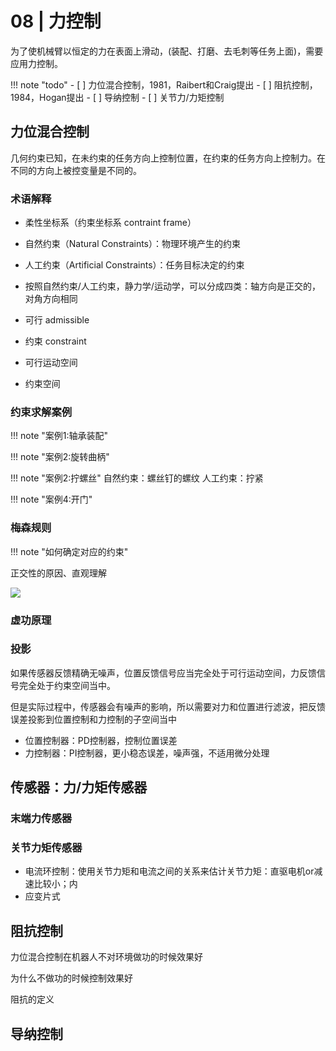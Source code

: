 # 08 | 力控制


为了使机械臂以恒定的力在表面上滑动，(装配、打磨、去毛刺等任务上面)，需要应用力控制。


!!! note "todo"
    - [ ] 力位混合控制，1981，Raibert和Craig提出
    - [ ] 阻抗控制，1984，Hogan提出
    - [ ] 导纳控制
    - [ ] 关节力/力矩控制


## 力位混合控制

几何约束已知，在未约束的任务方向上控制位置，在约束的任务方向上控制力。在不同的方向上被控变量是不同的。

### 术语解释
- 柔性坐标系（约束坐标系 contraint frame）
- 自然约束（Natural Constraints）：物理环境产生的约束
- 人工约束（Artificial Constraints）：任务目标决定的约束
- 按照自然约束/人工约束，静力学/运动学，可以分成四类：轴方向是正交的，对角方向相同


- 可行 admissible
- 约束 constraint


- 可行运动空间
- 约束空间


### 约束求解案例

!!! note "案例1:轴承装配"

!!! note "案例2:旋转曲柄"

!!! note "案例2:拧螺丝"
    自然约束：螺丝钉的螺纹
    人工约束：拧紧


!!! note "案例4:开门"


### 梅森规则

!!! note "如何确定对应的约束"


正交性的原因、直观理解

![](https://philfan-pic.oss-cn-beijing.aliyuncs.com/img/20250403093747.png)

### 虚功原理

### 投影


如果传感器反馈精确无噪声，位置反馈信号应当完全处于可行运动空间，力反馈信号完全处于约束空间当中。

但是实际过程中，传感器会有噪声的影响，所以需要对力和位置进行滤波，把反馈误差投影到位置控制和力控制的子空间当中


- 位置控制器：PD控制器，控制位置误差
- 力控制器：PI控制器，更小稳态误差，噪声强，不适用微分处理

## 传感器：力/力矩传感器
### 末端力传感器

### 关节力矩传感器

- 电流环控制：使用关节力矩和电流之间的关系来估计关节力矩：直驱电机or减速比较小；内
- 应变片式




## 阻抗控制
力位混合控制在机器人不对环境做功的时候效果好

为什么不做功的时候控制效果好


阻抗的定义





## 导纳控制

